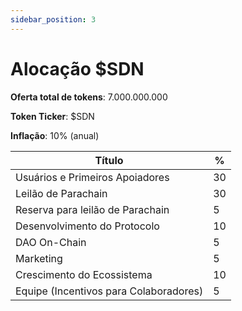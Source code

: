 ```yaml
---
sidebar_position: 3
---
```


# Alocação $SDN

**Oferta total de tokens**: 7.000.000.000

**Token Ticker**: $SDN

**Inflação**: 10% (anual)

| Título                                 | %  |
| -------------------------------------- | -- |
| Usuários e Primeiros Apoiadores        | 30 |
| Leilão de Parachain                    | 30 |
| Reserva para leilão de Parachain       | 5  |
| Desenvolvimento do Protocolo           | 10 |
| DAO On-Chain                           | 5  |
| Marketing                              | 5  |
| Crescimento do Ecossistema             | 10 |
| Equipe (Incentivos para Colaboradores) | 5  |
